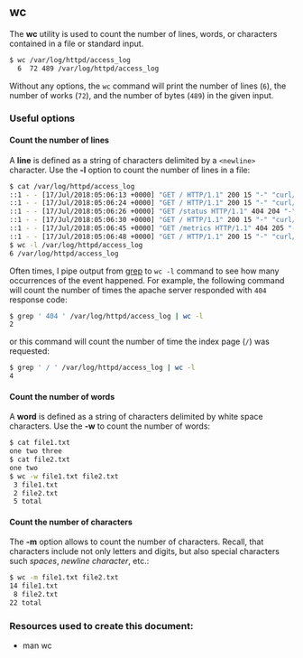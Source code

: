 ## wc

The **wc** utility is used to count the number of lines, words, or characters contained in a file or standard input.  

```bash
$ wc /var/log/httpd/access_log
  6  72 489 /var/log/httpd/access_log
```

Without any options, the `wc` command will print the number of lines (`6`), the number of works (`72`), and the number of bytes (`489`) in the given input.

### Useful options

#### Count the number of lines

A **line** is defined as a string of characters delimited by a `<newline>` character. Use the **-l** option to count the number of lines in a file:

```bash
$ cat /var/log/httpd/access_log
::1 - - [17/Jul/2018:05:06:13 +0000] "GET / HTTP/1.1" 200 15 "-" "curl/7.29.0"
::1 - - [17/Jul/2018:05:06:24 +0000] "GET / HTTP/1.1" 200 15 "-" "curl/7.29.0"
::1 - - [17/Jul/2018:05:06:26 +0000] "GET /status HTTP/1.1" 404 204 "-" "curl/7.29.0"
::1 - - [17/Jul/2018:05:06:30 +0000] "GET / HTTP/1.1" 200 15 "-" "curl/7.29.0"
::1 - - [17/Jul/2018:05:06:45 +0000] "GET /metrics HTTP/1.1" 404 205 "-" "curl/7.29.0"
::1 - - [17/Jul/2018:05:06:48 +0000] "GET / HTTP/1.1" 200 15 "-" "curl/7.29.0"
$ wc -l /var/log/httpd/access_log
6 /var/log/httpd/access_log
```

Often times, I pipe output from [grep](grep.md) to `wc -l` command to see how many occurrences of the event happened. For example, the following command will count the number of times the apache server responded with `404` response code:

```bash
$ grep ' 404 ' /var/log/httpd/access_log | wc -l
2
```

or this command will count the number of time the index page (`/`) was requested:

```bash
$ grep ' / ' /var/log/httpd/access_log | wc -l
4
```

#### Count the number of words

A **word** is defined as a string of characters delimited by white space characters. Use the **-w** to count the number of words:

```bash
$ cat file1.txt
one two three
$ cat file2.txt
one two
$ wc -w file1.txt file2.txt
 3 file1.txt
 2 file2.txt
 5 total
```

#### Count the number of characters

The **-m** option allows to count the number of characters. Recall, that characters include not only letters and digits, but also special characters such _spaces_, _newline character_, etc.:

```bash
$ wc -m file1.txt file2.txt
14 file1.txt
 8 file2.txt
22 total
```

### Resources used to create this document:

* man wc
